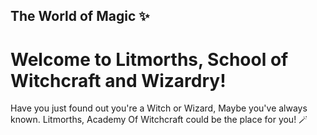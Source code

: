 ## The World of Magic ✨

# Welcome to Litmorths, School of Witchcraft and Wizardry! 

Have you just found out you're a Witch or Wizard,
Maybe you've always known.
Litmorths, Academy Of Witchcraft could be the place for you! 🪄
